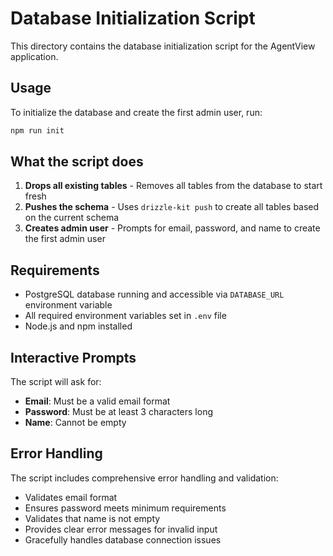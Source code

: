 # Database Initialization Script

This directory contains the database initialization script for the AgentView application.

## Usage

To initialize the database and create the first admin user, run:

```bash
npm run init
```

## What the script does

1. **Drops all existing tables** - Removes all tables from the database to start fresh
2. **Pushes the schema** - Uses `drizzle-kit push` to create all tables based on the current schema
3. **Creates admin user** - Prompts for email, password, and name to create the first admin user

## Requirements

- PostgreSQL database running and accessible via `DATABASE_URL` environment variable
- All required environment variables set in `.env` file
- Node.js and npm installed

## Interactive Prompts

The script will ask for:
- **Email**: Must be a valid email format
- **Password**: Must be at least 3 characters long
- **Name**: Cannot be empty

## Error Handling

The script includes comprehensive error handling and validation:
- Validates email format
- Ensures password meets minimum requirements
- Validates that name is not empty
- Provides clear error messages for invalid input
- Gracefully handles database connection issues 